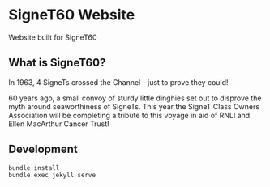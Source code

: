 # SigneT60 Website

Website built for SigneT60 

## What is SigneT60?
In 1963, 4 SigneTs crossed the Channel - just to prove they could!

60 years ago, a small convoy of sturdy little dinghies set out to disprove the myth around seaworthiness of SigneTs. This year the SigneT Class Owners Association will be completing a tribute to this voyage in aid of RNLI and Ellen MacArthur Cancer Trust!

## Development

```
bundle install
bundle exec jekyll serve
```
